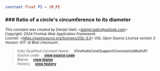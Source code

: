 ```php
constant float PI = \M_PI
```











### ### Ratio of a circle's circumference to its diameter



<sub>_This constant was created by Danijel Galić &lt;danijel.galic@outlook.com&gt;_</sub><br/><sub>_Copyright: 2024 FireHub Web Application Framework_</sub><br/><sub>_License: &lt;https://opensource.org/licenses/OSL-3.0&gt; OSL Open Source License version 3_</sub><br/><sub>_Version: GIT: $Id$ Blob checksum._</sub>

><sub>Fully Qualified Constant Name:  **\FireHub\Core\Support\Constants\Math\PI**</sub><br/>
    <sub>Source code:  **[view source code](https://github.com/The-FireHub-Project/Core/blob/develop-pre-alpha-m1/src/support/constants/math.php#L29)**</sub><br/>
        <sub>Blame:  **[view blame](https://github.com/The-FireHub-Project/Core/blame/develop-pre-alpha-m1/src/support/constants/math.php)**</sub><br/>
        <sub>History:  **[view history](https://github.com/The-FireHub-Project/Core/commits/develop-pre-alpha-m1/src/support/constants/math.php)**</sub>

